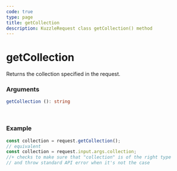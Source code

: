```yaml
---
code: true
type: page
title: getCollection
description: KuzzleRequest class getCollection() method
---
```


# getCollection

<SinceBadge version="2.11.0" />

Returns the collection specified in the request.

### Arguments

```ts
getCollection (): string
```

</br>

### Example

```ts
const collection = request.getCollection();
// equivalent
const collection = request.input.args.collection;
//+ checks to make sure that "collection" is of the right type
// and throw standard API error when it's not the case
```
